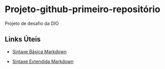 # Projeto-github-primeiro-repositório
Projeto de desafio da DIO

## Links Úteis
* [Sintaxe Básica Markdown](https://www.markdownguide.org/basic-syntax/)</p>
* [Sintaxe Extendida Markdown](https://www.markdownguide.org/extended-syntax/)
